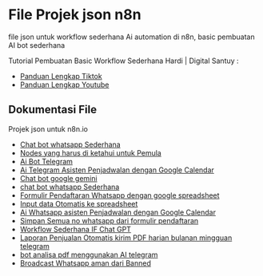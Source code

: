 # File Projek json n8n
file json untuk workflow sederhana Ai automation di n8n, basic pembuatan AI bot sederhana

Tutorial Pembuatan Basic Workflow Sederhana Hardi | Digital Santuy :
- [Panduan Lengkap Tiktok](https://tiktok.com/@hardi.digitalsantuy)
- [Panduan Lengkap Youtube](https://www.youtube.com/@hardi.digitalsantuy)


## Dokumentasi File
Projek json untuk n8n.io
- [Chat bot whatsapp Sederhana](./ChatBot%20Whatsapp%20Sederhana.json)
- [Nodes yang harus di ketahui untuk Pemula](./5%20Nodes%20yang%20harus%20di%20Ketahui.json)
- [Ai Bot Telegram](./AI%20Bot%20Telegram.json)
- [Ai Telegram Asisten Penjadwalan dengan Google Calendar](./AI%20Telegram%20Asisten%20Penjadwalan.json)
- [Chat bot google gemini](./Chat%20Bot%20Google%20Gemini.json)
- [chat bot whatsapp Sederhana](./ChatBot%20Whatsapp%20Sederhana.json)
- [Formulir Pendaftaran Whatsapp dengan google spreadsheet](./formulir%20pendaftaran%20whatsapp.json)
- [Input data Otomatis ke spreadsheet](./input%20data%20otomatis%20ke%20sheet.json)
- [Ai Whatsapp asisten Penjadwalan dengan Google Calendar](./whatsapp_aiasisten_penjadwalan.json)
- [Simpan Semua no whatsapp dari formulir pendaftaran](./simpan%20no%20whatsapp%20dari%20formulir%20pendaftaran.json)
- [Workflow Sederhana IF Chat GPT](./workflow_IF_Sederhana_Chat_gpt.json)
- [Laporan Penjualan Otomatis kirim PDF harian bulanan mingguan telegram](./Laporan_Penjualan_Otomatis_Telegram.json)
- [bot analisa pdf menggunakan AI telegram](./Bot_Telegram_AI%20untuk_Analisa_File_Otomatis.json)
- [Broadcast Whatsapp aman dari Banned](./Broadcast_WhatsApp_AMAN_dari_BANNED.json)

